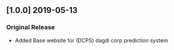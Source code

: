 ## [1.0.0] 2019-05-13
### Original Release
- Added Base website for (DCPS) dagdi corp prediction system
